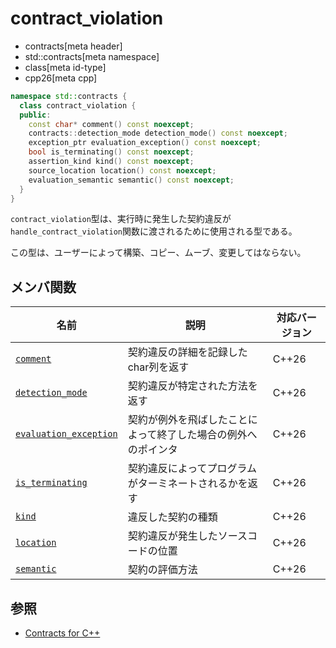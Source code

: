 # contract_violation
* contracts[meta header]
* std::contracts[meta namespace]
* class[meta id-type]
* cpp26[meta cpp]

```cpp
namespace std::contracts {
  class contract_violation {
  public:
    const char* comment() const noexcept;
    contracts::detection_mode detection_mode() const noexcept;
    exception_ptr evaluation_exception() const noexcept;
    bool is_terminating() const noexcept;
    assertion_kind kind() const noexcept;
    source_location location() const noexcept;
    evaluation_semantic semantic() const noexcept;
  }
}
```

`contract_violation`型は、実行時に発生した契約違反が`handle_contract_violation`関数に渡されるために使用される型である。

この型は、ユーザーによって構築、コピー、ムーブ、変更してはならない。

## メンバ関数
| 名前 | 説明 | 対応バージョン |
| ---- | ---- | ---- |
| [`comment`](contracts/comment.md.nolink) | 契約違反の詳細を記録したchar列を返す | C++26 |
| [`detection_mode`](contracts/detection_mode.md.nolink) | 契約違反が特定された方法を返す | C++26 |
| [`evaluation_exception`](contracts/evaluation_exception.md.nolink) | 契約が例外を飛ばしたことによって終了した場合の例外へのポインタ | C++26 |
| [`is_terminating`](contracts/is_terminating.md.nolink) | 契約違反によってプログラムがターミネートされるかを返す | C++26|
| [`kind`](contracts/kind.md.nolink) | 違反した契約の種類 | C++26|
| [`location`](contracts/location.md.nolink) | 契約違反が発生したソースコードの位置 | C++26|
| [`semantic`](contracts/semantic.md.nolink) | 契約の評価方法 | C++26|

## 参照
- [Contracts for C++](https://open-std.org/jtc1/sc22/wg21/docs/papers/2025/p2900r14.pdf)